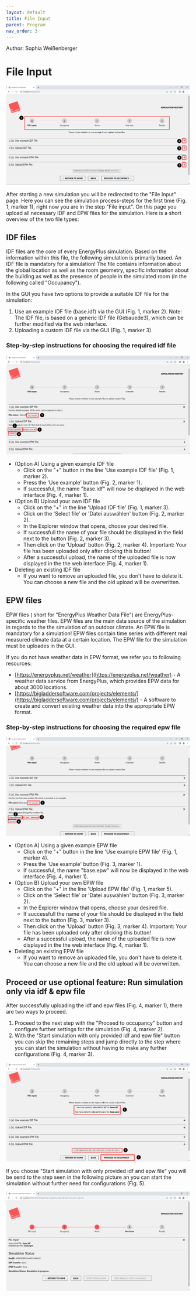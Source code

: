 ```yaml
---
layout: default
title: File Input
parent: Program
nav_order: 3
---
```


Author: Sophia Weißenberger
# File Input

![Figg. 1](images/FileUpload1Marked.PNG)

After starting a new simulation you will be redirected to the "File Input" page. Here you can see the simulation process-steps for the first time (Fig. 1, marker 1), right now you are in the step "File input". On this page you upload all necessary IDF and EPW files for the simulation. Here is a short overview of the two file types:

## IDF files

IDF files are the core of every EnergyPlus simulation. Based on the information within this file, the following simulation is primarily based. An IDF file is mandatory for a simulation! The file contains information about the global location as well as the room geometry, specific information about the building as well as the presence of people in the simulated room (in the following called "Occupancy").

In the GUI you have two options to provide a suitable IDF file for the simulation:

1. Use an example IDF file (base.idf) via the GUI (Fig. 1, marker 2).
Note: The IDF file, is based on a generic IDF file (Gebauede3), which can be further modified via the web interface.
2. Uploading a custom IDF file via the GUI (Fig. 1, marker 3).

### Step-by-step instructions for choosing the required idf file

![Figg. 2](images/FileUpload3Marked.PNG)

   * (Option A) Using a given example IDF file  
      * Click on the "+" button in the line 'Use example IDF file' (Fig. 1, marker 2).
      * Press the 'Use example' button (Fig. 2, marker 1).
      * If successful, the name "base.idf" will now be displayed in the web interface (Fig. 4, marker 1).
   * (Option B) Upload your own IDF file
      * Click on the "+" in the line 'Upload IDF file' (Fig. 1, marker 3).
      * Click on the 'Select file' or 'Datei auswählen' button (Fig. 2, marker 2).
      * In the Explorer window that opens, choose your desired file.
      * If successfull the name of your file should be displayed in the field next to the button (Fig. 2, marker 3).
      * Then click on the 'Upload' button (Fig. 2, marker 4). Important: Your file has been uploaded only after clicking this button!
      * After a successful upload, the name of the uploaded file is now displayed in the the web interface (Fig. 4, marker 1).
   * Deleting an existing IDF file
      * If you want to remove an uploaded file, you don't have to delete it. You can choose a new file and the old upload will be overwritten.
      


## EPW files

EPW files ( short for "EnergyPlus Weather Data File") are EnergyPlus-specific weather files. EPW files are the main data source of the simulation in regards to the
the simulation of an outdoor climate. An EPW file is mandatory for a simulation!
EPW files contain time series with different real measured climate data at a certain location. The EPW file for the simulation must be uploades in the GUI.

If you do not have weather data in EPW format, we refer you to following resources:
   * [https://energyplus.net/weather](https://energyplus.net/weather) - A weather data service from EnergyPlus, which provides EPW data for about 3000 locations.
   * [https://bigladdersoftware.com/projects/elements/](https://bigladdersoftware.com/projects/elements/) - A software to create and convert existing weather data into the appropriate EPW format.

### Step-by-step instructions for choosing the required epw file

![Figg. 3](images/FileUpload5Marked.PNG)

   * (Option A) Using a given example EPW file  
      * Click on the "+" button in the line 'Use example EPW file' (Fig. 1, marker 4).
      * Press the 'Use example' button (Fig. 3, marker 1).
      * If successful, the name "base.epw" will now be displayed in the web interface (Fig. 4, marker 1).
   * (Option B) Upload your own EPW file
      * Click on the "+" in the line 'Upload EPW file' (Fig. 1, marker 5).
      * Click on the 'Select file' or 'Datei auswählen' button (Fig. 3, marker 2).
      * In the Explorer window that opens, choose your desired file.
      * If successfull the name of your file should be displayed in the field next to the button (Fig. 3, marker 3).
      * Then click on the 'Upload' button (Fig. 3, marker 4). Important: Your file has been uploaded only after clicking this button!
      * After a successful upload, the name of the uploaded file is now displayed in the the web interface (Fig. 4, marker 1).
   * Deleting an existing EPW file
      * If you want to remove an uploaded file, you don't have to delete it. You can choose a new file and the old upload will be overwritten.

## Proceed or use optional feature: Run simulation only via idf & epw file

After successfully uploading the idf and epw files (Fig. 4, marker 1), there are two ways to proceed. 

1. Proceed to the next step with the "Proceed to occupancy" button and configure further settings for the simulation (Fig. 4, marker 2). 
2. With the "Start simulation with only provided idf and epw file" button you can skip the remaining steps and jump directly to the step where you can start the simulation without having to make any further configurations (Fig. 4, marker 3).

![Figg. 4](images/FileUpload6Marker.PNG)

If you choose "Start simulation with only provided idf and epw file" you will be send to the step seen in the following picture an you can start the simulation without further need for configurations (Fig. 5).


![Figg. 5](images/FileUpload7.PNG)

